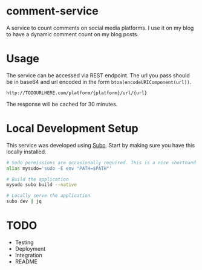 # comment-service

A service to count comments on social media platforms. I use it on my blog to have a dynamic comment count on my blog posts.

# Usage

The service can be accessed via REST endpoint. The url you pass should be in base64 and url encoded in the form `btoa(encodeURIComponent(url))`.

```
http://TODOURLHERE.com/platform/{platform}/url/{url}
```

The response will be cached for 30 minutes.

# Local Development Setup

This service was developed using [Subo](https://github.com/suborbital/subo). Start by making sure you have this locally installed.

```bash
# Sudo permissions are occasionally required. This is a nice shorthand
alias mysudo='sudo -E env "PATH=$PATH"'

# Build the application
mysudo subo build --native

# Locally serve the application
subo dev | jq
```

# TODO

- Testing
- Deployment
- Integration
- README
